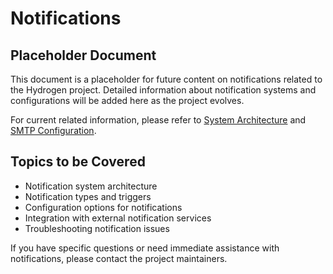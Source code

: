 # Notifications

## Placeholder Document

This document is a placeholder for future content on notifications related to the Hydrogen project. Detailed information about notification systems and configurations will be added here as the project evolves.

For current related information, please refer to [System Architecture](/docs/reference/system_architecture.md) and [SMTP Configuration](/docs/reference/smtp_configuration.md).

## Topics to be Covered

- Notification system architecture
- Notification types and triggers
- Configuration options for notifications
- Integration with external notification services
- Troubleshooting notification issues

If you have specific questions or need immediate assistance with notifications, please contact the project maintainers.
